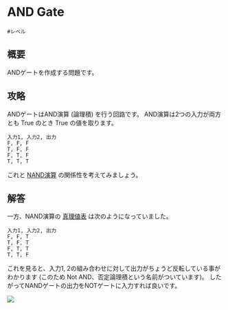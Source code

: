 # AND Gate

`#レベル`

## 概要

ANDゲートを作成する問題です。

## 攻略

ANDゲートはAND演算 (論理積) を行う回路です。
AND演算は2つの入力が両方とも <span class="T">True</span> のとき <span class="T">True</span> の値を取ります。

```truth_table
入力1, 入力2, 出力
F, F, F
T, F, F
F, T, F
T, T, T
```

これと [NAND演算](#nand_gate) の関係性を考えてみましょう。

## 解答

一方、NAND演算の [真理値表](#truth_table) は次のようになっていました。

```truth_table
入力1, 入力2, 出力
F, F, T
T, F, T
F, T, T
T, T, F
```

これを見ると、入力1, 2の組み合わせに対して出力がちょうど反転している事がわかります
(このため Not AND、否定論理積という名前がついています)。
したがってNANDゲートの出力をNOTゲートに入力すれば良いです。

![](https://gyazo.com/0c72f4ed1ceb676c2f50b682310d8fba.png)